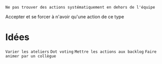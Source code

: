 `Ne pas trouver des actions systématiquement en dehors de l'équipe`

Accepter et se forcer à n'avoir qu'une action de ce type

# Idées

`Varier les ateliers`
`Dot voting`
`Mettre les actions aux backlog`
`Faire animer par un collègue`
